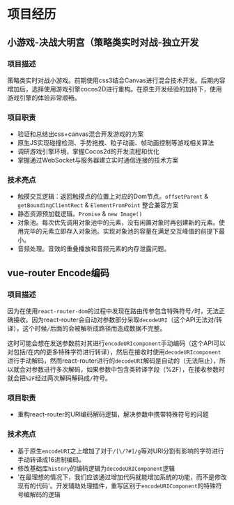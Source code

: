 # 项目经历

## 小游戏-决战大明宫（策略类实时对战-独立开发

### 项目描述
策略类实时对战小游戏。前期使用css3结合Canvas进行混合技术开发。后期内容增加后，选择使用游戏引擎cocos2D进行重构。在原生开发经验的加持下，使用游戏引擎的体验非常顺畅。

### 项目职责
* 验证和总结出css+canvas混合开发游戏的方案
* 原生JS实现碰撞检测、手势拖拽、粒子动画、帧动画控制等游戏相关算法
* 调研游戏引擎环境，掌握Cocos2d的开发流程和优化
* 掌握通过WebSocket与服务器建立实时通信连接的技术方案

### 技术亮点
* 触摸交互逻辑：返回触摸点的位置上对应的Dom节点。`offsetParent` & `getBoundingClientRect` & `ElementFromPoint` 整合兼容方案
* 静态资源预加载逻辑。`Promise` & `new Image()`
* 对象池。每次优先调用对象池中的元素，没有闲置对象时再创建新的元素。使用完毕的元素立即存入对象池。实现对象池的容量在满足交互峰值的前提下最小。
* 音频处理。音效的重叠播放和音频元素的内存泄露问题。

## vue-router Encode编码

### 项目描述
因为在使用`react-router-dom`的过程中发现在路由传参包含特殊符号`/`时，无法正确接收。因为react-router会自动对参数部分采取`decodeURI`（这个API无法对/转译），这个时候`/`后面的会被解析成路径而造成数据不完整。

这时可能会想在发送参数前对其进行`encodeURIcomponent`手动编码（这个API可以对包括/在内的更多特殊字符进行转译），然后在接收时使用`decodeURIcomponent`进行手动解码，然而react-router进行的`decodeURI`解码是自动的（无法阻止），所以就会对参数进行多次解码，如果参数中包含类转译字段（%2F），在接收参数时就会把`%2F`经过两次解码解码成`/`符号。

### 项目职责
* 重构react-router的URI编码解码逻辑，解决参数中携带特殊符号的问题

### 技术亮点
* 基于原生`encodeURI`之上增加了对于`/[\/?#]/g`等对URI分割有影响的字符进行手动转译成16进制编码。
* 修改基础库`history`的编码逻辑为`decodeURIComponent`逻辑
* '在最理想的情况下，我们应该通过增加代码就能增加系统的功能，而不是修改现有的代码'。开发辅助处理插件，重写区别于`encodeURIComponent`的特殊符号编解码的逻辑

